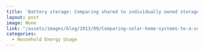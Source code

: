```yaml
---
title: 'Battery storage: Comparing shared to individually owned storage given rural demand profiles of a cluster of customers.'
layout: post
image: None
link: "/assets/images/blog/2013/09/Comparing-solar-home-systems-to-a-solar-microgrid-Lee-Shaw-Modi-FINAL.pdf"
categories:
  - Household Energy Usage
---
```

